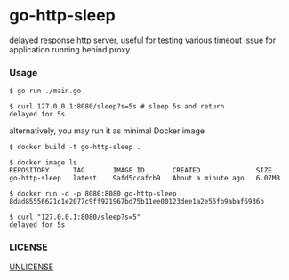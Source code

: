 # go-http-sleep

delayed response http server, useful for testing various timeout issue for application running behind proxy

### Usage

    $ go run ./main.go

    $ curl 127.0.0.1:8080/sleep?s=5s # sleep 5s and return
    delayed for 5s

alternatively, you may run it as minimal Docker image

    $ docker build -t go-http-sleep .

    $ docker image ls
    REPOSITORY      TAG       IMAGE ID       CREATED              SIZE
    go-http-sleep   latest    9afd5ccafcb9   About a minute ago   6.07MB

    $ docker run -d -p 8080:8080 go-http-sleep
    8dad85556621c1e2077c9ff921967bd75b11ee00123dee1a2e56fb9abaf6936b

    $ curl "127.0.0.1:8080/sleep?s=5"
    delayed for 5s


### LICENSE

[UNLICENSE](LICENSE)
